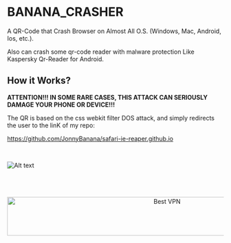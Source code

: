 # BANANA_CRASHER
A QR-Code that Crash Browser on Almost All O.S. (Windows, Mac, Android, Ios, etc.). 

Also can crash some qr-code reader with malware protection Like Kaspersky Qr-Reader for Android.



<h2> How it Works?</h2>

<b>ATTENTION!!! IN SOME RARE CASES, THIS ATTACK CAN SERIOUSLY 
DAMAGE YOUR PHONE OR DEVICE!!!</b>

The QR is based on the css webkit filter DOS attack, and simply redirects the user to the linK of my repo: 

https://github.com/JonnyBanana/safari-ie-reaper.github.io


</BR>

![Alt text](https://raw.githubusercontent.com/JonnyBanana/BANANA_CRASHER/main/BANANA_CRASHER/BANANA%20CRASHER.png)

</BR>

</BR>


</BR>
<!-- Banner -->
<div align="center">
<a href="https://www.purevpn.com/order-now.php?aff=44922&amp;a_bid=bbd0f893" target="_blank" ><img src="https://affiliates.purevpn.com/accounts/default1/6hb82wqa2l/bbd0f893.jpg" alt="Best VPN" title="Best VPN" width="728" height="90" /></a>
</BR></BR>
</div>
